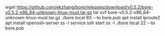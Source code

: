 wget  https://github.com/ekzhang/bore/releases/download/v0.5.2/bore-v0.5.2-x86_64-unknown-linux-musl.tar.gz
tar xvf bore-v0.5.2-x86_64-unknown-linux-musl.tar.gz 
./bore local 80 --to bore.pub
apt install iproute2
apt install openssh-server
ss -l
service ssh start
ss -l
./bore local 22 --to bore.pub